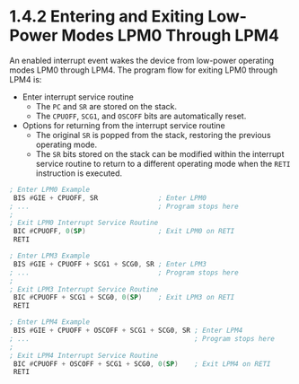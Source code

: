 # 1.4.2 Entering and Exiting Low-Power Modes LPM0 Through LPM4

An enabled interrupt event wakes the device from low-power operating modes LPM0 through LPM4. The program flow for
exiting LPM0 through LPM4 is:

- Enter interrupt service routine
  - The `PC` and `SR` are stored on the stack.
  - The `CPUOFF`, `SCG1`, and `OSCOFF` bits are automatically reset.
- Options for returning from the interrupt service routine
  - The original `SR` is popped from the stack, restoring the previous operating mode.
  - The `SR` bits stored on the stack can be modified within the interrupt service routine to return to a different
    operating mode when the `RETI` instruction is executed.

```asm
; Enter LPM0 Example
 BIS #GIE + CPUOFF, SR               ; Enter LPM0
; ...                                ; Program stops here
;
; Exit LPM0 Interrupt Service Routine
 BIC #CPUOFF, 0(SP)                  ; Exit LPM0 on RETI
 RETI
```

```asm
; Enter LPM3 Example
 BIS #GIE + CPUOFF + SCG1 + SCG0, SR ; Enter LPM3
; ...                                ; Program stops here
;
; Exit LPM3 Interrupt Service Routine
 BIC #CPUOFF + SCG1 + SCG0, 0(SP)    ; Exit LPM3 on RETI
 RETI
```

```asm
; Enter LPM4 Example
 BIS #GIE + CPUOFF + OSCOFF + SCG1 + SCG0, SR ; Enter LPM4
; ...                                         ; Program stops here
;
; Exit LPM4 Interrupt Service Routine
 BIC #CPUOFF + OSCOFF + SCG1 + SCG0, 0(SP)    ; Exit LPM4 on RETI
 RETI
```

